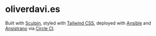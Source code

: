 # oliverdavi.es

Built with [Sculpin][1], styled with [Tailwind CSS][2], deployed with [Ansible][3] and [Ansistrano][4] via [Circle CI][5].

[1]: http://sculpin.io
[2]: https://tailwindcss.com
[3]: https://www.ansible.com
[4]: https://ansistrano.com
[5]: https://circleci.com
